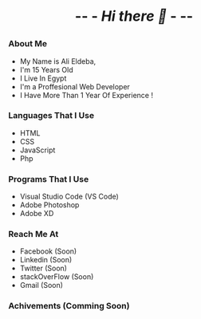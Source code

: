 # <p align="center"> -- - _Hi there 👋_ - -- </p>

<!--
- 🔭 I’m currently working on my personal portfolio
- 🌱 I’m currently learning php & laravel
- 👯 I’m looking to collaborate to small frontend projects
- 💬 Ask me about fronend development
- 📫 Reach me on: alieldeba@gmail.com
-->

###  About Me
- My Name is Ali Eldeba,
- I'm 15 Years Old
- I Live In Egypt
- I'm a Proffesional Web Developer
- I Have More Than 1 Year Of Experience !

### Languages That I Use
- HTML
- CSS
- JavaScript
- Php

### Programs That I Use
- Visual Studio Code (VS Code)
- Adobe Photoshop
- Adobe XD

### Reach Me At
- Facebook (Soon)
- Linkedin (Soon)
- Twitter (Soon)
- stackOverFlow (Soon)
- Gmail (Soon)

### Achivements (Comming Soon)
